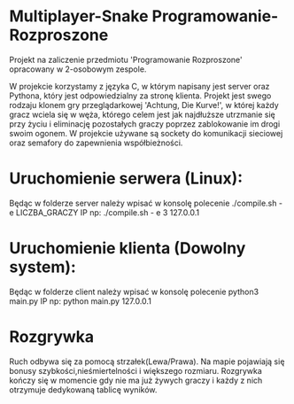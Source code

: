# Multiplayer-Snake Programowanie-Rozproszone
Projekt na zaliczenie przedmiotu 'Programowanie Rozproszone' opracowany w 2-osobowym zespole.

W projekcie korzystamy z języka C, w którym napisany jest server oraz Pythona, który jest odpowiedzialny za stronę klienta.
Projekt jest swego rodzaju klonem gry przeglądarkowej 'Achtung, Die Kurve!', w której każdy gracz wciela się w węża, którego celem jest jak najdłuższe utrzmanie
się przy życiu i eliminację pozostałych graczy poprzez zablokowanie im drogi swoim ogonem.
W projekcie używane są sockety do komunikacji sieciowej oraz semafory do zapewnienia współbieżności.

# Uruchomienie serwera (Linux):

Będąc w folderze server należy wpisać w konsolę polecenie ./compile.sh - e LICZBA_GRACZY IP
np: ./compile.sh - e 3 127.0.0.1

# Uruchomienie klienta (Dowolny system):

Będąc w folderze client należy wpisać w konsolę polecenie python3 main.py IP
np: python main.py 127.0.0.1

# Rozgrywka

Ruch odbywa się za pomocą strzałek(Lewa/Prawa). Na mapie pojawiają się bonusy szybkości,nieśmiertelności i większego rozmiaru.
Rozgrywka kończy się w momencie gdy nie ma już żywych graczy i każdy z nich otrzymuje dedykowaną tablicę wyników.
